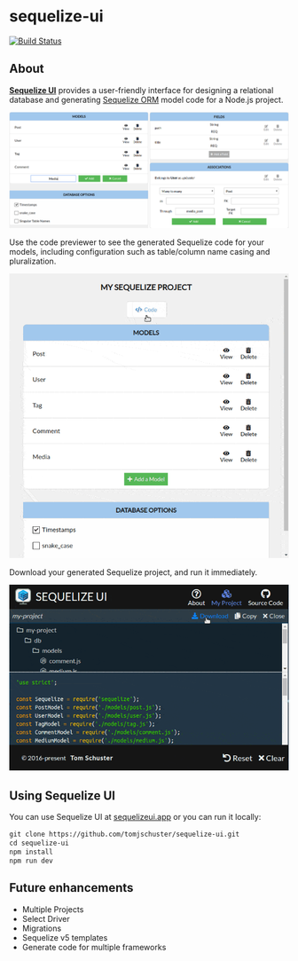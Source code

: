 # sequelize-ui
[![Build Status](https://travis-ci.com/tomjschuster/sequelize-ui.svg?branch=master)](https://travis-ci.com/tomjschuster/sequelize-ui)

## About

[**Sequelize UI**](https://sequelizeui.app) provides a user-friendly interface for designing a relational database and generating [Sequelize ORM](https://sequelize.org/) model code for a Node.js project.

![Demo of creating a model using the GUI](assets/images/models-demo.png)

Use the code previewer to see the generated Sequelize code for your models, including configuration such as table/column name casing and pluralization.

![Demo of previewing generated Sequelize code](assets/images/preview.gif)

Download your generated Sequelize project, and run it immediately.

![Demo of downloading and running generated Sequelize code](assets/images/download.gif)

## Using Sequelize UI

You can use Sequelize UI at [sequelizeui.app](https://sequelizeui.app) or you can run it locally:


```
git clone https://github.com/tomjschuster/sequelize-ui.git
cd sequelize-ui
npm install
npm run dev
```

## Future enhancements
- Multiple Projects
- Select Driver
- Migrations
- Sequelize v5 templates
- Generate code for multiple frameworks

